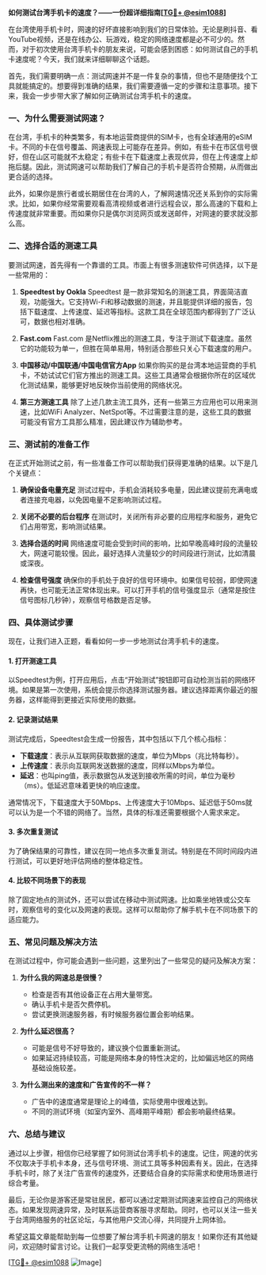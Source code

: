 **如何测试台湾手机卡的速度？——一份超详细指南[[TG💪+ @esim1088](https://t.me/s/esim1088)]**

在台湾使用手机卡时，网速的好坏直接影响到我们的日常体验。无论是刷抖音、看YouTube视频，还是在线办公、玩游戏，稳定的网络速度都是必不可少的。然而，对于初次使用台湾手机卡的朋友来说，可能会感到困惑：如何测试自己的手机卡速度呢？今天，我们就来详细聊聊这个话题。

首先，我们需要明确一点：测试网速并不是一件复杂的事情，但也不是随便找个工具就能搞定的。想要得到准确的结果，我们需要遵循一定的步骤和注意事项。接下来，我会一步步带大家了解如何正确测试台湾手机卡的速度。

### **一、为什么需要测试网速？**

在台湾，手机卡的种类繁多，有本地运营商提供的SIM卡，也有全球通用的eSIM卡。不同的卡在信号覆盖、网速表现上可能存在差异。例如，有些卡在市区信号很好，但在山区可能就不太稳定；有些卡在下载速度上表现优异，但在上传速度上却拖后腿。因此，测试网速可以帮助我们了解自己的手机卡是否符合预期，从而做出更合适的选择。

此外，如果你是旅行者或长期居住在台湾的人，了解网速情况还关系到你的实际需求。比如，如果你经常需要观看高清视频或者进行远程会议，那么高速的下载和上传速度就非常重要。而如果你只是偶尔浏览网页或发送邮件，对网速的要求就没那么高。

### **二、选择合适的测速工具**

要测试网速，首先得有一个靠谱的工具。市面上有很多测速软件可供选择，以下是一些常用的：

1. **Speedtest by Ookla**
   Speedtest 是一款非常知名的测速工具，界面简洁直观，功能强大。它支持Wi-Fi和移动数据的测速，并且能提供详细的报告，包括下载速度、上传速度、延迟等指标。这款工具在全球范围内都得到了广泛认可，数据也相对准确。

2. **Fast.com**
   Fast.com 是Netflix推出的测速工具，专注于测试下载速度。虽然它的功能较为单一，但胜在简单易用，特别适合那些只关心下载速度的用户。

3. **中国移动/中国联通/中国电信官方App**
   如果你购买的是台湾本地运营商的手机卡，不妨试试它们官方推出的测速工具。这些工具通常会根据你所在的区域优化测试结果，能够更好地反映你当前使用的网络状况。

4. **第三方测速工具**
   除了上述几款主流工具外，还有一些第三方应用也可以用来测速，比如WiFi Analyzer、NetSpot等。不过需要注意的是，这些工具的数据可能没有官方工具那么精准，因此建议作为辅助参考。

### **三、测试前的准备工作**

在正式开始测试之前，有一些准备工作可以帮助我们获得更准确的结果。以下是几个关键点：

1. **确保设备电量充足**
   测试过程中，手机会消耗较多电量，因此建议提前充满电或者连接充电器，以免因电量不足影响测试过程。

2. **关闭不必要的后台程序**
   在测试时，关闭所有非必要的应用程序和服务，避免它们占用带宽，影响测试结果。

3. **选择合适的时间**
   网络速度可能会受到时间的影响，比如早晚高峰时段的流量较大，网速可能较慢。因此，最好选择人流量较少的时间段进行测试，比如清晨或深夜。

4. **检查信号强度**
   确保你的手机处于良好的信号环境中。如果信号较弱，即使网速再快，也可能无法正常体现出来。可以打开手机的信号强度显示（通常是按住信号图标几秒钟），观察信号格数是否足够。

### **四、具体测试步骤**

现在，让我们进入正题，看看如何一步一步地测试台湾手机卡的速度。

#### **1. 打开测速工具**
以Speedtest为例，打开应用后，点击“开始测试”按钮即可自动检测当前的网络环境。如果是第一次使用，系统会提示你选择测试服务器。建议选择距离你最近的服务器，这样能得到更接近实际使用的数据。

#### **2. 记录测试结果**
测试完成后，Speedtest会生成一份报告，其中包括以下几个核心指标：
- **下载速度**：表示从互联网获取数据的速度，单位为Mbps（兆比特每秒）。
- **上传速度**：表示向互联网发送数据的速度，同样以Mbps为单位。
- **延迟**：也叫ping值，表示数据包从发送到接收所需的时间，单位为毫秒（ms）。低延迟意味着更快的响应速度。

通常情况下，下载速度大于50Mbps、上传速度大于10Mbps、延迟低于50ms就可以认为是一个不错的网络了。当然，具体的标准还需要根据个人需求来定。

#### **3. 多次重复测试**
为了确保结果的可靠性，建议在同一地点多次重复测试。特别是在不同时间段内进行测试，可以更好地评估网络的整体稳定性。

#### **4. 比较不同场景下的表现**
除了固定地点的测试外，还可以尝试在移动中测试网速。比如乘坐地铁或公交车时，观察信号的变化以及网速的表现。这样可以帮助你了解手机卡在不同场景下的适应能力。

### **五、常见问题及解决方法**

在测试过程中，你可能会遇到一些问题，这里列出了一些常见的疑问及解决方案：

1. **为什么我的网速总是很慢？**
   - 检查是否有其他设备正在占用大量带宽。
   - 确认手机卡是否欠费停机。
   - 尝试更换测速服务器，有时候服务器位置会影响结果。

2. **为什么延迟很高？**
   - 可能是信号不好导致的，建议换个位置重新测试。
   - 如果延迟持续较高，可能是网络本身的特性决定的，比如偏远地区的网络基础设施较差。

3. **为什么测出来的速度和广告宣传的不一样？**
   - 广告中的速度通常是理论上的峰值，实际使用中很难达到。
   - 不同的测试环境（如室内室外、高峰期平峰期）都会影响最终结果。

### **六、总结与建议**

通过以上步骤，相信你已经掌握了如何测试台湾手机卡的速度。记住，网速的优劣不仅取决于手机卡本身，还与信号环境、测试工具等多种因素有关。因此，在选择手机卡时，除了关注广告宣传的速度外，还要结合自身的实际需求和使用场景进行综合考量。

最后，无论你是游客还是常驻居民，都可以通过定期测试网速来监控自己的网络状态。如果发现网速异常，及时联系运营商客服寻求帮助。同时，也可以关注一些关于台湾网络服务的社区论坛，与其他用户交流心得，共同提升上网体验。

希望这篇文章能帮助到每一位想要了解台湾手机卡网速的朋友！如果你还有其他疑问，欢迎随时留言讨论。让我们一起享受更流畅的网络生活吧！

[[TG💪+ @esim1088](https://t.me/s/esim1088) ![Image](https://i.postimg.cc/4NQfJmqS/Snipaste-2025-05-13-00-14-12.png)]